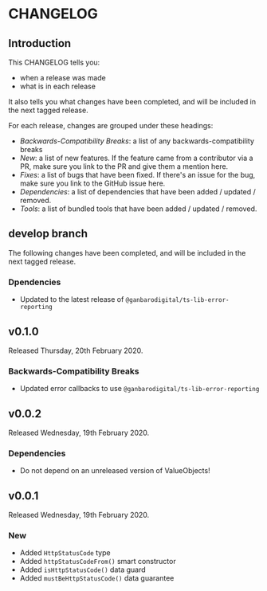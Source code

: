 # CHANGELOG

## Introduction

This CHANGELOG tells you:

* when a release was made
* what is in each release

It also tells you what changes have been completed, and will be included in the next tagged release.

For each release, changes are grouped under these headings:

* _Backwards-Compatibility Breaks_: a list of any backwards-compatibility breaks
* _New_: a list of new features. If the feature came from a contributor via a PR, make sure you link to the PR and give them a mention here.
* _Fixes_: a list of bugs that have been fixed. If there's an issue for the bug, make sure you link to the GitHub issue here.
* _Dependencies_: a list of dependencies that have been added / updated / removed.
* _Tools_: a list of bundled tools that have been added / updated / removed.

## develop branch

The following changes have been completed, and will be included in the next tagged release.

### Dpendencies

* Updated to the latest release of `@ganbarodigital/ts-lib-error-reporting`

## v0.1.0

Released Thursday, 20th February 2020.

### Backwards-Compatibility Breaks

* Updated error callbacks to use `@ganbarodigital/ts-lib-error-reporting`

## v0.0.2

Released Wednesday, 19th February 2020.

### Dependencies

* Do not depend on an unreleased version of ValueObjects!

## v0.0.1

Released Wednesday, 19th February 2020.

### New

* Added `HttpStatusCode` type
* Added `httpStatusCodeFrom()` smart constructor
* Added `isHttpStatusCode()` data guard
* Added `mustBeHttpStatusCode()` data guarantee
